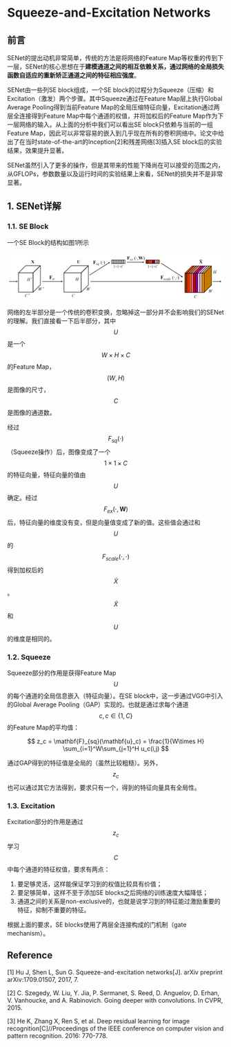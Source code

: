 # Squeeze-and-Excitation Networks

## 前言

SENet的提出动机非常简单，传统的方法是将网络的Feature Map等权重的传到下一层，SENet的核心思想在于**建模通道之间的相互依赖关系，通过网络的全局损失函数自适应的重新矫正通道之间的特征相应强度**。

SENet由一些列SE block组成，一个SE block的过程分为Squeeze（压缩）和Excitation（激发）两个步骤。其中Squeeze通过在Feature Map层上执行Global Average Pooling得到当前Feature Map的全局压缩特征向量，Excitation通过两层全连接得到Feature Map中每个通道的权值，并将加权后的Feature Map作为下一层网络的输入。从上面的分析中我们可以看出SE block只依赖与当前的一组Feature Map，因此可以非常容易的嵌入到几乎现在所有的卷积网络中。论文中给出了在当时state-of-the-art的Inception\[2\]和残差网络\[3\]插入SE block后的实验结果，效果提升显著。

SENet虽然引入了更多的操作，但是其带来的性能下降尚在可以接受的范围之内，从GFLOPs，参数数量以及运行时间的实验结果上来看，SENet的损失并不是非常显著。

## 1. SENet详解

### 1.1. SE Block

一个SE Block的结构如图1所示

![](/assets/SENet_1.png)

网络的左半部分是一个传统的卷积变换，忽略掉这一部分并不会影响我们的SENet的理解。我们直接看一下后半部分，其中$$U$$是一个$$W\times H\times C$$的Feature Map，$$(W,H)$$是图像的尺寸，$$C$$是图像的通道数。

经过$$F_{sq}(\cdot)$$（Squeeze操作）后，图像变成了一个$$1\times1\times C$$的特征向量，特征向量的值由$$U$$确定。经过$$F_{ex}(\cdot,\mathbf{W})$$后，特征向量的维度没有变，但是向量值变成了新的值。这些值会通过和$$U$$的$$F_{scale}(\cdot,\cdot)$$得到加权后的$$\tilde{X}$$。$$\tilde{X}$$和$$U$$的维度是相同的。

### 1.2. Squeeze

Squeeze部分的作用是获得Feature Map $$U$$的每个通道的全局信息嵌入（特征向量）。在SE block中，这一步通过VGG中引入的Global Average Pooling（GAP）实现的。也就是通过求每个通道$$c, c\in\{1,C\}$$的Feature Map的平均值：

$$
z_c = \mathbf{F}_{sq}(\mathbf{u}_c) = \frac{1}{W\times H} \sum_{i=1}^W\sum_{j=1}^H u_c(i,j)
$$

通过GAP得到的特征值是全局的（虽然比较粗糙）。另外，$$z_c$$也可以通过其它方法得到，要求只有一个，得到的特征向量具有全局性。

### 1.3. Excitation

Excitation部分的作用是通过$$z_c$$学习$$C$$中每个通道的特征权值，要求有两点：

1. 要足够灵活，这样能保证学习到的权值比较具有价值；
2. 要足够简单，这样不至于添加SE blocks之后网络的训练速度大幅降低；
3. 通道之间的关系是non-exclusive的，也就是说学习到的特征能过激励重要的特征，抑制不重要的特征。

根据上面的要求，SE blocks使用了两层全连接构成的门机制（gate mechanism）。

## Reference

\[1\] Hu J, Shen L, Sun G. Squeeze-and-excitation networks\[J\]. arXiv preprint arXiv:1709.01507, 2017, 7.

\[2\] C. Szegedy, W. Liu, Y. Jia, P. Sermanet, S. Reed, D. Anguelov, D. Erhan, V. Vanhoucke, and A. Rabinovich. Going deeper with convolutions. In CVPR, 2015.

\[3\] He K, Zhang X, Ren S, et al. Deep residual learning for image recognition\[C\]//Proceedings of the IEEE conference on computer vision and pattern recognition. 2016: 770-778.

